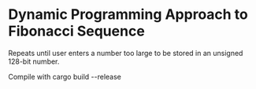 # Dynamic Programming Approach to Fibonacci Sequence

Repeats until user enters a number too large to be stored in an unsigned 128-bit number.

Compile with cargo build --release

